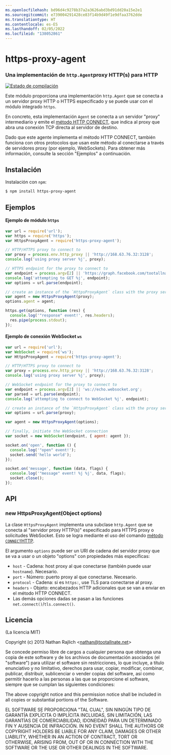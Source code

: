 ```yaml
---
ms.openlocfilehash: bd96d4c9278b37a2a3626abd3bd91dd20a15e2e1
ms.sourcegitcommit: e739004291428ce83f14b9d49f1e9dfaa3762dde
ms.translationtype: HT
ms.contentlocale: es-ES
ms.lasthandoff: 02/05/2022
ms.locfileid: "138052861"
---
```

<a name="https-proxy-agent"></a>https-proxy-agent
================
### <a name="an-https-proxy-httpagent-implementation-for-https"></a>Una implementación de `http.Agent`proxy HTTP(s) para HTTP
[![Estado de compilación](https://github.com/TooTallNate/node-https-proxy-agent/workflows/Node%20CI/badge.svg)](https://github.com/TooTallNate/node-https-proxy-agent/actions?workflow=Node+CI)

Este módulo proporciona una implementación `http.Agent` que se conecta a un servidor proxy HTTP o HTTPS especificado y se puede usar con el módulo integrado `https`.

En concreto, esta implementación `Agent` se conecta a un servidor "proxy" intermediario y emite el [método HTTP CONNECT][CONNECT], que indica al proxy que abra una conexión TCP directa al servidor de destino.

Dado que este agente implementa el método HTTP CONNECT, también funciona con otros protocolos que usan este método al conectarse a través de servidores proxy (por ejemplo, WebSockets).
Para obtener más información, consulte la sección "Ejemplos" a continuación.


<a name="installation"></a>Instalación
------------

Instalación con `npm`:

``` bash
$ npm install https-proxy-agent
```


<a name="examples"></a>Ejemplos
--------

#### <a name="https-module-example"></a>Ejemplo de módulo `https`

``` js
var url = require('url');
var https = require('https');
var HttpsProxyAgent = require('https-proxy-agent');

// HTTP/HTTPS proxy to connect to
var proxy = process.env.http_proxy || 'http://168.63.76.32:3128';
console.log('using proxy server %j', proxy);

// HTTPS endpoint for the proxy to connect to
var endpoint = process.argv[2] || 'https://graph.facebook.com/tootallnate';
console.log('attempting to GET %j', endpoint);
var options = url.parse(endpoint);

// create an instance of the `HttpsProxyAgent` class with the proxy server information
var agent = new HttpsProxyAgent(proxy);
options.agent = agent;

https.get(options, function (res) {
  console.log('"response" event!', res.headers);
  res.pipe(process.stdout);
});
```

#### <a name="ws-websocket-connection-example"></a>Ejemplo de conexión WebSocket `ws`

``` js
var url = require('url');
var WebSocket = require('ws');
var HttpsProxyAgent = require('https-proxy-agent');

// HTTP/HTTPS proxy to connect to
var proxy = process.env.http_proxy || 'http://168.63.76.32:3128';
console.log('using proxy server %j', proxy);

// WebSocket endpoint for the proxy to connect to
var endpoint = process.argv[2] || 'ws://echo.websocket.org';
var parsed = url.parse(endpoint);
console.log('attempting to connect to WebSocket %j', endpoint);

// create an instance of the `HttpsProxyAgent` class with the proxy server information
var options = url.parse(proxy);

var agent = new HttpsProxyAgent(options);

// finally, initiate the WebSocket connection
var socket = new WebSocket(endpoint, { agent: agent });

socket.on('open', function () {
  console.log('"open" event!');
  socket.send('hello world');
});

socket.on('message', function (data, flags) {
  console.log('"message" event! %j %j', data, flags);
  socket.close();
});
```

<a name="api"></a>API
---

### <a name="new-httpsproxyagentobject-options"></a>new HttpsProxyAgent(Object options)

La clase `HttpsProxyAgent` implementa una subclase `http.Agent` que se conecta al "servidor proxy HTTP(s)" especificado para HTTPS proxy o solicitudes WebSocket. Esto se logra mediante el uso del comando [método `CONNECT`HTTP][CONNECT].

El argumento `options` puede ser un URI de cadena del servidor proxy que se va a usar o un objeto "options" con propiedades más específicas:

  * `host` - Cadena: host proxy al que conectarse (también puede usar `hostname`). Necesario.
  * `port` - Número: puerto proxy al que conectarse. Necesario.
  * `protocol` - Cadena: si es `https:`, use TLS para conectarse al proxy.
  * `headers` - Objeto: encabezados HTTP adicionales que se van a enviar en el método HTTP CONNECT.
  * Las demás opciones dadas se pasan a las funciones `net.connect()`/`tls.connect()`.


<a name="license"></a>Licencia
-------

(La licencia MIT)

Copyright (c) 2013 Nathan Rajlich &lt;nathan@tootallnate.net&gt;

Se concede permiso libre de cargos a cualquier persona que obtenga una copia de este software y de los archivos de documentación asociados (el "software") para utilizar el software sin restricciones, lo que incluye, a título enunciativo y no limitativo, derechos para usar, copiar, modificar, combinar, publicar, distribuir, sublicenciar o vender copias del software, así como permitir hacerlo a las personas a las que se proporcione el software, siempre que se cumplan las siguientes condiciones:

The above copyright notice and this permission notice shall be included in all copies or substantial portions of the Software.

EL SOFTWARE SE PROPORCIONA "TAL CUAL", SIN NINGÚN TIPO DE GARANTÍA EXPLÍCITA O IMPLÍCITA INCLUIDAS, SIN LIMITACIÓN, LAS GARANTÍAS DE COMERCIABILIDAD, IDONEIDAD PARA UN DETERMINADO FIN Y AUSENCIA DE INFRACCIÓN.
IN NO EVENT SHALL THE AUTHORS OR COPYRIGHT HOLDERS BE LIABLE FOR ANY CLAIM, DAMAGES OR OTHER LIABILITY, WHETHER IN AN ACTION OF CONTRACT, TORT OR OTHERWISE, ARISING FROM, OUT OF OR IN CONNECTION WITH THE SOFTWARE OR THE USE OR OTHER DEALINGS IN THE SOFTWARE.

[CONNECT]: http://en.wikipedia.org/wiki/HTTP_tunnel#HTTP_CONNECT_Tunneling
